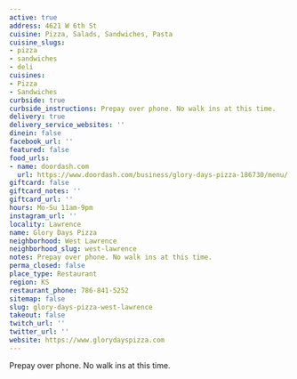```yaml
---
active: true
address: 4621 W 6th St
cuisine: Pizza, Salads, Sandwiches, Pasta
cuisine_slugs:
- pizza
- sandwiches
- deli
cuisines:
- Pizza
- Sandwiches
curbside: true
curbside_instructions: Prepay over phone. No walk ins at this time.
delivery: true
delivery_service_websites: ''
dinein: false
facebook_url: ''
featured: false
food_urls:
- name: doordash.com
  url: https://www.doordash.com/business/glory-days-pizza-186730/menu/
giftcard: false
giftcard_notes: ''
giftcard_url: ''
hours: Mo-Su 11am-9pm
instagram_url: ''
locality: Lawrence
name: Glory Days Pizza
neighborhood: West Lawrence
neighborhood_slug: west-lawrence
notes: Prepay over phone. No walk ins at this time.
perma_closed: false
place_type: Restaurant
region: KS
restaurant_phone: 786-841-5252
sitemap: false
slug: glory-days-pizza-west-lawrence
takeout: false
twitch_url: ''
twitter_url: ''
website: https://www.glorydayspizza.com
---
```


Prepay over phone. No walk ins at this time.